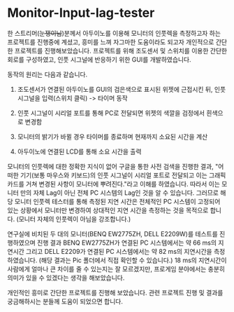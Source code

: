 # Monitor-Input-lag-tester
한 스트리머(~~눈쟁이님~~)분께서 아두이노를 이용해 모니터의 인풋렉을 측정하고자 하는 프로젝트를 진행중에 계셨고, 흥미를 느껴 자그마한 도움이라도 되고자 개인적으로 간단한 프로젝트를 진행해보았습니다. 프로젝트를 위해 조도센서 및 스위치를 이용한 간단한 회로를 구성하였고, 인풋 시그널에 반응하기 위한 GUI를 개발하였습니다.

동작의 원리는 다음과 같습니다.

1. 조도센서가 연결된 아두이노를 GUI의 검은색으로 표시된 위젯에 근접시킨 뒤, 인풋 시그널을 입력(스위치 클릭) -> 타이머 동작

2. 인풋 시그널이 시리얼 포트를 통해 PC로 전달되면 위젯의 색깔을 검정에서 흰색으로 변경함

3. 모니터의 밝기가 바뀔 경우 타이머를 종료하며 현재까지 소요된 시간을 계산

4. 아두이노에 연결된 LCD를 통해 소요 시간을 출력

모니터의 인풋렉에 대한 정확한 지식이 없어 구글을 통한 사전 검색을 진행한 결과, "어떠한 기기(보통 마우스와 키보드)의 인풋 시그널이 시리얼 포트로 전달되고 이는 그래픽 카드를 거쳐 변경된 사항이 모니터에 뿌려진다."라고 이해를 하였습니다. 따라서 이는 모니터 만의 자체 Lag이 아닌 전체 PC 시스템의 Lag인 것을 알 수 있습니다. 그러므로 해당 모니터 인풋렉 테스터를 통해 측정된 지연 시간은 전체적인 PC 시스템이 고정되어 있는 상황에서 모니터만 변경하여 상대적인 지연 시간을 측정하는 것을 목적으로 합니다. (모니터 자체의 인풋렉이 아님을 강조합니다.)

연구실에 비치된 두 대의 모니터(BENQ EW2775ZH, DELL E2209W)를 테스트를 진행하였으며 진행 결과 BENQ EW2775ZH가 연결된 PC 시스템에서는 약 66 ms의 지연시간 그리고 DELL E2209가 연결된 PC 시스템에서는 약 82 ms의 지연시간을 측정하였습니다. (해당 결과는 Pic 폴더에서 직접 확인할 수 있습니다.) 18 ms의 지연시간이 사람에게 얼마나 큰 차이를 줄 수 있는지는 잘 모르겠지만, 프로게임 분야에서는 충분히 의미가 있을 수 있겠다는 생각을 해보았습니다.

개인적인 흥미로 간단한 프로젝트를 진행해 보았습니다. 관련 프로젝트 진행 및 결과를 궁금해하시는 분들께 도움이 되었으면 합니다.
